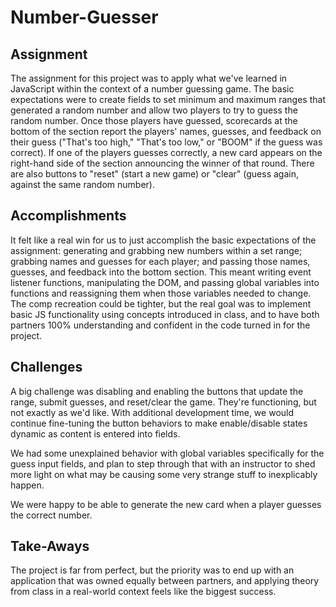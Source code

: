 # Number-Guesser


## Assignment

The assignment for this project was to apply what we've learned in JavaScript within the context of a number guessing game. The basic expectations were to create fields to set minimum and maximum ranges that generated a random number and allow two players to try to guess the random number. Once those players have guessed, scorecards at the bottom of the section report the players' names, guesses, and feedback on their guess ("That's too high," "That's too low," or "BOOM" if the guess was correct). If one of the players guesses correctly, a new card appears on the right-hand side of the section announcing the winner of that round. There are also buttons to "reset" (start a new game) or "clear" (guess again, against the same random number). 

## Accomplishments

It felt like a real win for us to just accomplish the basic expectations of the assignment: generating and grabbing new numbers within a set range; grabbing names and guesses for each player; and passing those names, guesses, and feedback into the bottom section. This meant writing event listener functions, manipulating the DOM, and passing global variables into functions and reassigning them when those variables needed to change. The comp recreation could be tighter, but the real goal was to implement basic JS functionality using concepts introduced in class, and to have both partners 100% understanding and confident in the code turned in for the project.

## Challenges

A big challenge was disabling and enabling the buttons that update the range, submit guesses, and reset/clear the game. They're functioning, but not exactly as we'd like. With additional development time, we would continue fine-tuning the button behaviors to make enable/disable states dynamic as content is entered into fields.

We had some unexplained behavior with global variables specifically for the guess input fields, and plan to step through that with an instructor to shed more light on what may be causing some very strange stuff to inexplicably happen.

We were happy to be able to generate the new card when a player guesses the correct number.

## Take-Aways

The project is far from perfect, but the priority was to end up with an application that was owned equally between partners, and applying theory from class in a real-world context feels like the biggest success.
